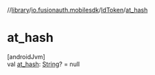 //[library](../../../index.md)/[io.fusionauth.mobilesdk](../index.md)/[IdToken](index.md)/[at_hash](at_hash.md)

# at_hash

[androidJvm]\
val [at_hash](at_hash.md): [String](https://kotlinlang.org/api/latest/jvm/stdlib/kotlin/-string/index.html)? = null
